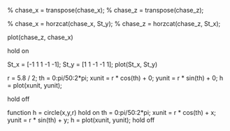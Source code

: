 % chase_x = transpose(chase_x);
% chase_z = transpose(chase_z);

% chase_x = horzcat(chase_x, St_y);
% chase_z = horzcat(chase_z, St_x);

plot(chase_z, chase_x)

hold on

St_x = [-1 1 1 -1 -1];
St_y = [1 1 -1 -1 1];
plot(St_x, St_y)


r = 5.8 / 2;
th = 0:pi/50:2*pi;
xunit = r * cos(th) + 0;
yunit = r * sin(th) + 0;
h = plot(xunit, yunit);


hold off






function h = circle(x,y,r)
hold on
th = 0:pi/50:2*pi;
xunit = r * cos(th) + x;
yunit = r * sin(th) + y;
h = plot(xunit, yunit);
hold off